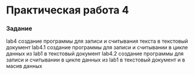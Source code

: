 # Практическая работа 4

### Задание

lab4 создание программы для записи и считывания текста в текстовый документ
lab4.1 создание программы для записи и считывании в цикле данных из lab1 в текстовый документ
lab4.2 создание программы для записи и считывании в цикле данных из lab1 в текстовый документ и в масив данных
